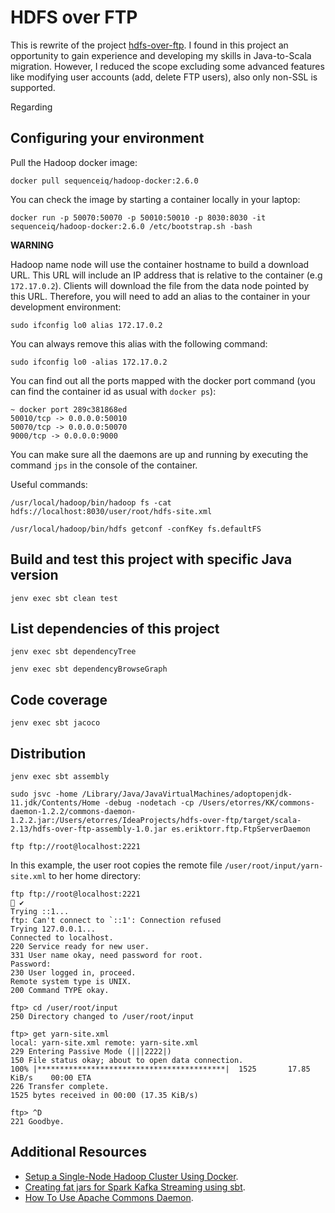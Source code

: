 # HDFS over FTP

This is rewrite of the project [hdfs-over-ftp](https://github.com/iponweb/hdfs-over-ftp). I found in this project an opportunity to gain experience and developing my skills in Java-to-Scala migration. However, I reduced the scope excluding some advanced features like modifying user accounts (add, delete FTP users), also only non-SSL is supported.

Regarding 

## Configuring your environment

Pull the Hadoop docker image:

```shell script
docker pull sequenceiq/hadoop-docker:2.6.0
```

You can check the image by starting a container locally in your laptop:

```shell script
docker run -p 50070:50070 -p 50010:50010 -p 8030:8030 -it sequenceiq/hadoop-docker:2.6.0 /etc/bootstrap.sh -bash
```

__WARNING__

Hadoop name node will use the container hostname to build a download URL. This URL will include an IP address that is relative to the container (e.g `172.17.0.2`). Clients will download the file from the data node pointed by this URL. Therefore, you will need to add an alias to the container in your development environment:

```shell script
sudo ifconfig lo0 alias 172.17.0.2
```

You can always remove this alias with the following command:

```shell script
sudo ifconfig lo0 -alias 172.17.0.2
```

You can find out all the ports mapped with the docker port command (you can find the container id as usual with `docker ps`):

```text
~ docker port 289c381868ed
50010/tcp -> 0.0.0.0:50010
50070/tcp -> 0.0.0.0:50070
9000/tcp -> 0.0.0.0:9000
```

You can make sure all the daemons are up and running by executing the command `jps` in the console of the container.

Useful commands:

```shell script
/usr/local/hadoop/bin/hadoop fs -cat hdfs://localhost:8030/user/root/hdfs-site.xml

/usr/local/hadoop/bin/hdfs getconf -confKey fs.defaultFS
```

## Build and test this project with specific Java version

```shell script
jenv exec sbt clean test
```

## List dependencies of this project

```shell script
jenv exec sbt dependencyTree
```

```shell script
jenv exec sbt dependencyBrowseGraph
```

## Code coverage

```shell script
jenv exec sbt jacoco
```

## Distribution

```shell script
jenv exec sbt assembly
```

```shell script
sudo jsvc -home /Library/Java/JavaVirtualMachines/adoptopenjdk-11.jdk/Contents/Home -debug -nodetach -cp /Users/etorres/KK/commons-daemon-1.2.2/commons-daemon-1.2.2.jar:/Users/etorres/IdeaProjects/hdfs-over-ftp/target/scala-2.13/hdfs-over-ftp-assembly-1.0.jar es.eriktorr.ftp.FtpServerDaemon
```

```shell script
ftp ftp://root@localhost:2221
```

In this example, the user root copies the remote file `/user/root/input/yarn-site.xml` to her home directory:

```text
ftp ftp://root@localhost:2221                                              ✔
Trying ::1...
ftp: Can't connect to `::1': Connection refused
Trying 127.0.0.1...
Connected to localhost.
220 Service ready for new user.
331 User name okay, need password for root.
Password:
230 User logged in, proceed.
Remote system type is UNIX.
200 Command TYPE okay.

ftp> cd /user/root/input
250 Directory changed to /user/root/input

ftp> get yarn-site.xml
local: yarn-site.xml remote: yarn-site.xml
229 Entering Passive Mode (|||2222|)
150 File status okay; about to open data connection.
100% |******************************************|  1525       17.85 KiB/s    00:00 ETA
226 Transfer complete.
1525 bytes received in 00:00 (17.35 KiB/s)

ftp> ^D
221 Goodbye.
```

## Additional Resources

* [Setup a Single-Node Hadoop Cluster Using Docker](https://www.alibabacloud.com/blog/setup-a-single-node-hadoop-cluster-using-docker_595278).
* [Creating fat jars for Spark Kafka Streaming using sbt](https://community.cloudera.com/t5/Community-Articles/Creating-fat-jars-for-Spark-Kafka-Streaming-using-sbt/ta-p/246691).
* [How To Use Apache Commons Daemon](https://weinan.io/2017/03/04/how-to-use-commons-daemon.html).